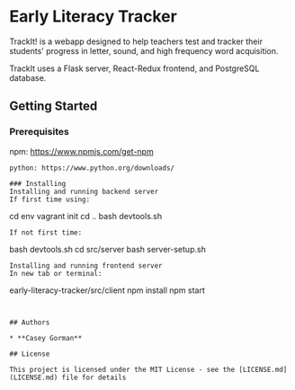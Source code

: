 # Early Literacy Tracker

TrackIt! is a webapp designed to help teachers test and tracker their students' progress in letter, sound, and high frequency word acquisition.

TrackIt uses a Flask server, React-Redux frontend, and PostgreSQL database.  


## Getting Started

### Prerequisites
npm: https://www.npmjs.com/get-npm
```
python: https://www.python.org/downloads/

### Installing
Installing and running backend server
If first time using:
```
cd env
vagrant init
cd ..
bash devtools.sh

```
If not first time:
```
bash devtools.sh
cd src/server
bash server-setup.sh
```
Installing and running frontend server
In new tab or terminal:
```
early-literacy-tracker/src/client
npm install
npm start
```


## Authors

* **Casey Gorman**

## License

This project is licensed under the MIT License - see the [LICENSE.md](LICENSE.md) file for details

